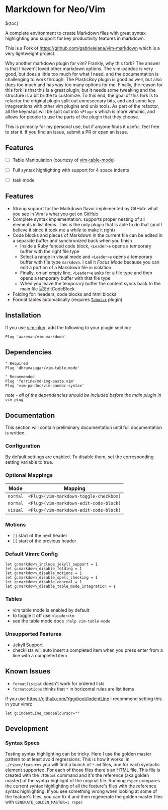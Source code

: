 # Markdown for Neo/Vim

${toc}

A complete environment to create Markdown files with great syntax highlighting and support for key 
productivity features in markdown.

This is a Fork of https://github.com/gabrielelana/vim-markdown which is a very lightweight project. 

Why another markdown plugin for vim? Frankly, why this fork? The answer is that I haven't loved other markdown 
options. The vim-pandoc is very good, but does a little too much for what I need, and the documentation is
challenging to work through. The PlasticBoy plugin is good as well, but also does too much and has way too 
many options for me. Finally, the reason for this fork is that this is a great plugin, but it needs some tweaking
and the structure is a bit brittle to customize. To this end, the goal of this fork is to refactor the original
plugin split out unneseccary bits, and add some key integreations with other vim plugins and unix tools. As part
of the refactor, all the keymaps will be split out into `<Plug>` s which is more vimonic, and allows for people
to use the parts of the plugin that they choose.

This is primarily for my personal use, but if anyone finds it useful, feel free to star it. If you find an 
issue, submit a PR or open an issue.


## Features

- [ ] Table Manipulation (courtesy of [vim-table-mode](https://github.com/dhruvasagar/vim-table-mode))
- [ ] Full syntax highlighting with support for 4 space indents
- [ ] task mode


## Features

* Strong support for the Markdown flavor implemented by GitHub: what you see in Vim is what you get on GitHub
* Complete syntax implementation: supports proper nesting of all elements in list items. This is the only plugin that is able to do that (and I believe it since it took me a *while* to make it right)
* Code blocks and pieces of Markdown in the current file can be edited in a separate buffer and synchronized back when you finish
  * Inside a Ruby fenced code block, `<Leader>e` opens a temporary buffer with the right file type
  * Select a range in visual mode and `<Leader>e` opens a temporary buffer with file type `markdown`. I call it *Focus Mode* because you can edit a portion of a Markdown file in isolation
  * Finally, on an empty line, `<Leader>e` asks for a file type and then opens a temporary buffer with that file type
  * When you leave the temporary buffer the content syncs back to the main file
  ![EditCodeBlock](https://github.com/gabrielelana/vim-markdown/raw/master/images/vim_markdown_edit_code_block.gif)
* Folding for: headers, code blocks and html blocks
* Format tables automatically (requires [`Tabular`](https://github.com/godlygeek/tabular) plugin)

## Installation

If you use [vim-plug](https://github.com/junegunn/vim-plug), add the following to your plugin section:

```vim
Plug 'aareman/vim-markdown'
```

## Dependencies

```vim
" Required 
Plug 'dhruvasagar/vim-table-mode'

" Recommended
Plug 'ferrine/md-img-paste.vim'
Plug 'vim-pandoc/vim-pandoc-syntax'
```

*note - all of the dependencies should be included before the main plugin in `vim-plug`*


## Documentation

This section will contain preliminary documentation until full documentation is written.

### Configuration

By default settings are enabled. To disable them, set the corresponding setting variable to true.

### Optional Mappings

| Mode     | Mapping                                |
|----------|----------------------------------------|
| `normal` | `<Plug>(vim-markdown-toggle-checkbox)` |
| `normal` | `<Plug>(vim-markdown-edit-code-block)` |
| `visual` | `<Plug>(vim-markdown-edit-code-block)` |

### Motions

- `]]` start of the next header
- `[[` start of the previous header

### Default Vimrc Config

```vim
let g:markdown_include_jekyll_support = 1
let g:markdown_disable_folding = 1
let g:markdown_disable_motions = 1
let g:markdown_disable_spell_checking = 1
let g:markdown_disable_conceal = 1
let g:markdown_disable_table_mode_integration = 1
```

### Tables

- vim table mode is enabled by default
- to toggle it off use `<leader>tm`
- see the table mode docs `:help vim-table-mode`


### Unsupported Features

- Jekyll Support
- checklists will auto insert a completed item when you press enter from a line with a completed item

## Known Issues

- `formatlistpat` doesn't work for ordered lists
- `formatoptions` thinks that `*` in horizontal rules are list items

If you use https://github.com/Yggdroot/indentLine I recommend setting this in your vimrc

```vim
let g:indentLine_concealcursor=""
```

## Development

### Syntax Specs

Testing syntax highlighting can be tricky. Here I use the golden master pattern to at least avoid regressions. This is how it works: in `./rspec/features` you will find a bunch of `*.md` files, one for each syntactic element supported. For each of those files there's an HTML file. This file is created with the `:TOhtml` command and it's the reference (aka golden master) of the syntax highlight of the original file. Running `rspec` compares the current syntax highlighting of all the feature's files with the reference syntax highlighting. If you see something wrong when looking at some of the feature's files, you can fix it and then regenerate the golden master files with `GENERATE_GOLDEN_MASTER=1 rspec`

